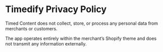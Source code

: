 # Timedify Privacy Policy
Timed Content does not collect, store, or process any personal data from merchants or customers.

The app operates entirely within the merchant’s Shopify theme and does not transmit any information externally.
